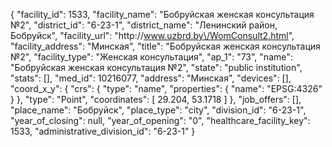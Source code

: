 {
    "facility_id": 1533,
    "facility_name": "Бобруйская женская консультация №2",
    "district_id": "6-23-1",
    "district_name": "Ленинский район, Бобруйск",
    "facility_url": "http:\/\/www.uzbrd.by\/WomConsult2.html",
    "facility_address": "Минская",
    "title": "Бобруйская женская консультация №2",
    "facility_type": "Женская консультация",
    "ap_1": "73",
    "name": "Бобруйская женская консультация №2",
    "state": "public institution",
    "stats": [],
    "med_id": 10216077,
    "address": "Минская",
    "devices": [],
    "coord_x_y": {
        "crs": {
            "type": "name",
            "properties": {
                "name": "EPSG:4326"
            }
        },
        "type": "Point",
        "coordinates": [
            29.204,
            53.1718
        ]
    },
    "job_offers": [],
    "place_name": "Бобруйск",
    "place_type": "city",
    "division_id": "6-23-1",
    "year_of_closing": null,
    "year_of_opening": "0",
    "healthcare_facility_key": 1533,
    "administrative_division_id": "6-23-1"
}